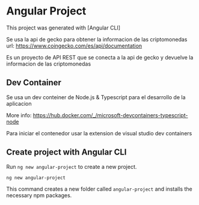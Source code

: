 # Angular Project

This project was generated with [Angular CLI]

Se usa la api de gecko para obtener la informacion de las criptomonedas
url: https://www.coingecko.com/es/api/documentation

Es un proyecto de API REST que se conecta a la api de gecko y devuelve la informacion de las criptomonedas

## Dev Container

Se usa un dev conteiner de Node.js & Typescript para el desarrollo de la aplicacion

More info: https://hub.docker.com/_/microsoft-devcontainers-typescript-node

Para iniciar el contenedor usar la extension de visual studio dev containers

## Create project with Angular CLI

Run `ng new angular-project` to create a new project. 

```bash
ng new angular-project
```

This command creates a new folder called `angular-project` and installs the necessary npm packages.